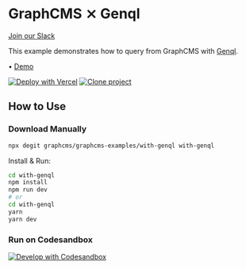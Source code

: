 # GraphCMS ⨯ Genql

[Join our Slack](https://slack.graphcms.com)

This example demonstrates how to query from GraphCMS with [Genql](https://genql.vercel.app/).

• [Demo](https://graphcms-with-genql.vercel.app/)

[![Deploy with Vercel](https://vercel.com/button)](https://vercel.com/import/project?template=https://github.com/GraphCMS/graphcms-examples/tree/master/with-genql) [![Clone project](https://graphcms.com/button)](https://app.graphcms.com/clone/0ff23f7a41ce4da69a366ab299cc24d8)

## How to Use

### Download Manually

```bash
npx degit graphcms/graphcms-examples/with-genql with-genql
```

Install & Run:

```bash
cd with-genql
npm install
npm run dev
# or
cd with-genql
yarn
yarn dev
```

### Run on Codesandbox

[![Develop with Codesandbox](https://codesandbox.io/static/img/play-codesandbox.svg)](https://codesandbox.io/s/github/GraphCMS/graphcms-examples/tree/master/with-genql)
